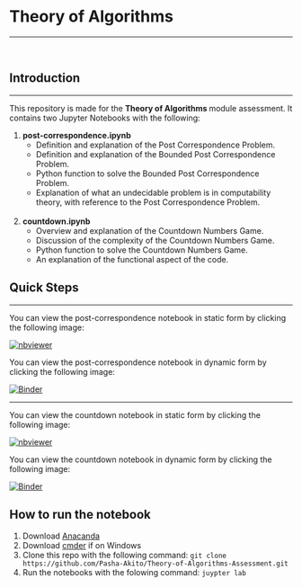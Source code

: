 # Theory of Algorithms
***

<br>

## Introduction
***

This repository is made for the <b> Theory of Algorithms </b> module assessment. It contains two Jupyter Notebooks with the following:
    <br>
1. <b> post-correspondence.ipynb </b>
    * Definition and explanation of the Post Correspondence Problem.
    * Definition and explanation of the Bounded Post Correspondence Problem.
    * Python function to solve the Bounded Post Correspondence Problem.
    * Explanation of what an undecidable problem is in computability theory, with reference to the Post Correspondence Problem.
    <br>
2. <b> countdown.ipynb </b>
    * Overview and explanation of the Countdown Numbers Game.
    * Discussion of the complexity of the Countdown Numbers Game.
    * Python function to solve the Countdown Numbers Game.
    * An explanation of the functional aspect of the code.


## Quick Steps
***

You can view the post-correspondence notebook in static form by clicking the following image:

[![nbviewer](https://raw.githubusercontent.com/jupyter/design/master/logos/Badges/nbviewer_badge.svg)](https://nbviewer.org/github/Pasha-Akito/Theory-of-Algorithms-Assessment/blob/main/post-correspondence.ipynb)

You can view the post-correspondence notebook in dynamic form by clicking the following image:

[![Binder](https://mybinder.org/badge_logo.svg)](https://mybinder.org/v2/gh/Pasha-Akito/Emerging-Technologies-Assessment/blob/main/scikit-learn.ipynb/HEAD)

***

You can view the countdown notebook in static form by clicking the following image:

[![nbviewer](https://raw.githubusercontent.com/jupyter/design/master/logos/Badges/nbviewer_badge.svg)](https://nbviewer.org/github/Pasha-Akito/Theory-of-Algorithms-Assessment/blob/main/countdown.ipynb)

You can view the countdown notebook in dynamic form by clicking the following image:

[![Binder](https://mybinder.org/badge_logo.svg)](https://mybinder.org/v2/gh/Pasha-Akito/Theory-of-Algorithms-Assessment/blob/main/countdown.ipynb/HEAD)

## How to run the notebook

1. Download [Anacanda](https://www.anaconda.com/)
2. Download [cmder](https://cmder.net/) if on Windows
3. Clone this repo with the following command: `git clone https://github.com/Pasha-Akito/Theory-of-Algorithms-Assessment.git`
4. Run the notebooks with the folowing command: `juypter lab`
